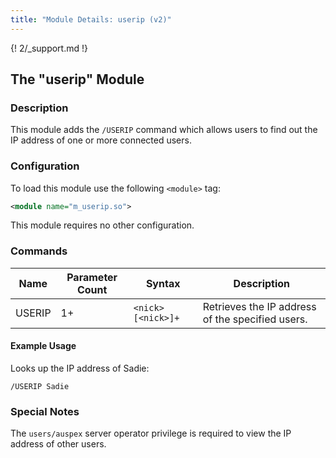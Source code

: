 ```yaml
---
title: "Module Details: userip (v2)"
---
```


{! 2/_support.md !}

## The "userip" Module

### Description

This module adds the `/USERIP` command which allows users to find out the IP address of one or more connected users.

### Configuration

To load this module use the following `<module>` tag:

```xml
<module name="m_userip.so">
```

This module requires no other configuration.

### Commands

Name   | Parameter Count | Syntax             | Description
------ | --------------- | ------------------ | -----------
USERIP | 1+              | `<nick> [<nick>]+` | Retrieves the IP address of the specified users.

#### Example Usage

Looks up the IP address of Sadie:

```plaintext
/USERIP Sadie
```

### Special Notes

The `users/auspex` server operator privilege is required to view the IP address of other users.
